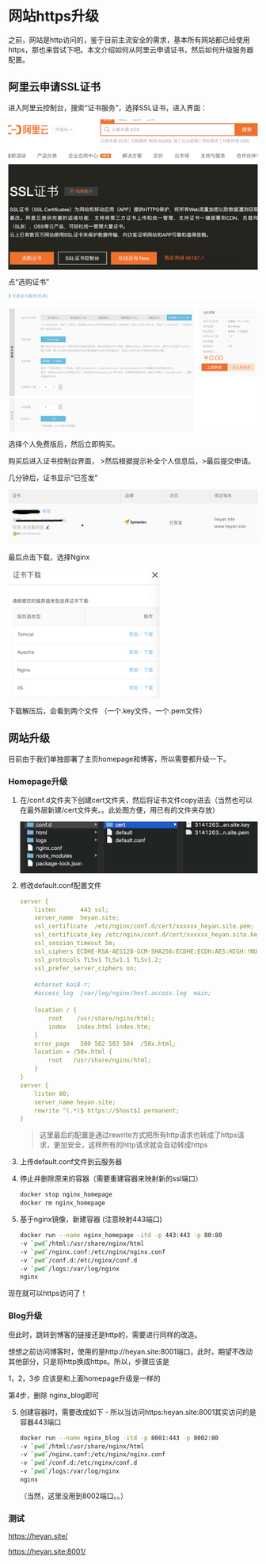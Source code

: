 # 网站https升级

之前，网站是http访问的，鉴于目前主流安全的需求，基本所有网站都已经使用https，那也来尝试下吧。本文介绍如何从阿里云申请证书，然后如何升级服务器配置。



## 阿里云申请SSL证书

进入阿里云控制台，搜索“证书服务”，选择SSL证书，进入界面：

<div style="display:flex;"><img src="./images/https-1.jpg" alt="" style="display:block;" align="left"/></div>

点“选购证书”

<div style="display:flex;"><img src="./images/https-2.jpg" alt="" style="display:block;" align="left"/></div>

选择个人免费版后，然后立即购买。

购买后进入证书控制台界面， >然后根据提示补全个人信息后，>最后提交申请。

几分钟后，证书显示“已签发”

<div style="display:flex;"><img src="./images/https-3.jpg" alt="" style="display:block;" align="left"/></div>

最后点击下载，选择Nginx

<div style="display:flex;"><img src="./images/https-4.jpg" alt="" style="display:block;" align="left"/></div>

下载解压后，会看到两个文件 （一个.key文件，一个.pem文件）



## 网站升级

目前由于我们单独部署了主页homepage和博客，所以需要都升级一下。



### Homepage升级

1. 在/conf.d文件夹下创建cert文件夹，然后将证书文件copy进去（当然也可以在最外层新建/cert文件夹。。此处图方便，用已有的文件夹存放）

   <div style="display:flex;"><img src="./images/https-5.jpg" alt="" style="display:block;" align="left"/></div>

2. 修改default.conf配置文件

   ```yaml
   server {
       listen       443 ssl;
       server_name  heyan.site;
       ssl_certificate  /etc/nginx/conf.d/cert/xxxxxx_heyan.site.pem;
       ssl_certificate_key /etc/nginx/conf.d/cert/xxxxxx_heyan.site.key;
       ssl_session_timeout 5m;
       ssl_ciphers ECDHE-RSA-AES128-GCM-SHA256:ECDHE:ECDH:AES:HIGH:!NULL:!aNULL:!MD5:!ADH:!RC4;
       ssl_protocols TLSv1 TLSv1.1 TLSv1.2;
       ssl_prefer_server_ciphers on;
   
       #charset koi8-r;
       #access_log  /var/log/nginx/host.access.log  main;
   
       location / {
           root    /usr/share/nginx/html;
           index   index.html index.htm;
       }
       error_page   500 502 503 504  /50x.html;
       location = /50x.html {
           root   /usr/share/nginx/html;
       }
   }
   server {
       listen 80;
       server_name heyan.site;
       rewrite ^(.*)$ https://$host$1 permanent;
   }
   ```

   >这里最后的配置是通过rewrite方式把所有http请求也转成了https请求，更加安全，这样所有的http请求就会自动转成https

3. 上传default.conf文件到云服务器

4. 停止并删除原来的容器（需要重建容器来映射新的ssl端口）

   ```sh
   docker stop nginx_homepage
   docker rm nginx_homepage
   ```

5. 基于nginx镜像，新建容器 (注意映射443端口)

   ```sh
   docker run --name nginx_homepage -itd -p 443:443 -p 80:80 
   -v `pwd`/html:/usr/share/nginx/html 
   -v `pwd`/nginx.conf:/etc/nginx/nginx.conf 
   -v `pwd`/conf.d:/etc/nginx/conf.d 
   -v `pwd`/logs:/var/log/nginx 
   nginx
   ```



现在就可以https访问了！



### Blog升级

但此时，跳转到博客的链接还是http的，需要进行同样的改造。

想想之前访问博客时，使用的是http://heyan.site:8001端口，此时，期望不改动其他部分，只是将http换成https。所以，步骤应该是

1，2，3步 应该是和上面homepage升级是一样的

第4步，删除 nginx_blog即可

5. 创建容器时，需要改成如下 - 所以当访问https:heyan.site:8001其实访问的是容器443端口

   ```sh
   docker run --name nginx_blog -itd -p 8001:443 -p 8002:80 
   -v `pwd`/html:/usr/share/nginx/html 
   -v `pwd`/nginx.conf:/etc/nginx/nginx.conf 
   -v `pwd`/conf.d:/etc/nginx/conf.d 
   -v `pwd`/logs:/var/log/nginx 
   nginx
   ```

   （当然，这里没用到8002端口。。）



### **测试**

https://heyan.site/

https://heyan.site:8001/
